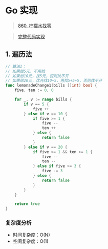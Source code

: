 # Go 实现

> [860. 柠檬水找零](https://leetcode-cn.com/problems/lemonade-change/)

> [完整代码实现](https://github.com/bingohuang/go-codes/blob/master/leetcode/editor/cn/p860_LemonadeChange_test.go)

## 1. 遍历法
```go
// 算法1：
// 如果给5元，不用找
// 如果给10元，找5元，否则找不开
// 如果给20元，优先找10+5，再找5+5+5，否则找不开
func lemonadeChange1(bills []int) bool {
	five, ten := 0, 0

	for _, v := range bills {
		if v == 5 {
			five ++
		} else if v == 10 {
			if five >= 1 {
				five --
				ten ++
			} else {
				return false
			}
		} else if v == 20 {
			if five >= 1 && ten >= 1 {
				five --
				ten --
			} else if five >= 3 {
				five -= 3
			} else {
				return false
			}
		}
	}

	return true
}
```
### 复杂度分析
- 时间复杂度：O(N)
- 空间复杂度：O(1)
